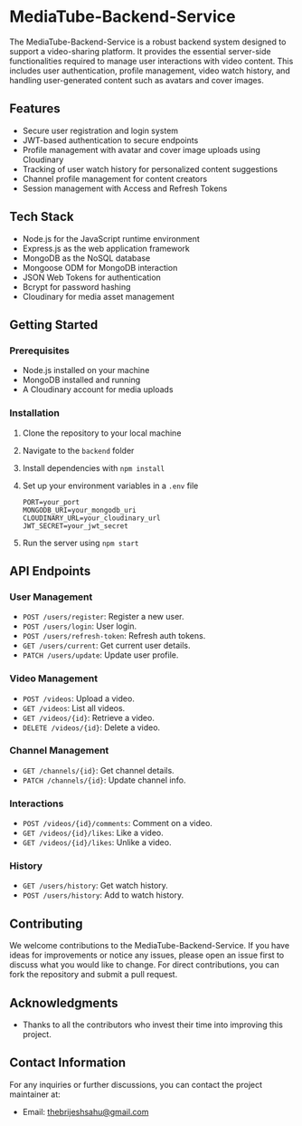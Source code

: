 # MediaTube-Backend-Service

The MediaTube-Backend-Service is a robust backend system designed to support a video-sharing platform. It provides the essential server-side functionalities required to manage user interactions with video content. This includes user authentication, profile management, video watch history, and handling user-generated content such as avatars and cover images.

## Features

- Secure user registration and login system
- JWT-based authentication to secure endpoints
- Profile management with avatar and cover image uploads using Cloudinary
- Tracking of user watch history for personalized content suggestions
- Channel profile management for content creators
- Session management with Access and Refresh Tokens

## Tech Stack

- Node.js for the JavaScript runtime environment
- Express.js as the web application framework
- MongoDB as the NoSQL database
- Mongoose ODM for MongoDB interaction
- JSON Web Tokens for authentication
- Bcrypt for password hashing
- Cloudinary for media asset management

## Getting Started

### Prerequisites

- Node.js installed on your machine
- MongoDB installed and running
- A Cloudinary account for media uploads

### Installation

1. Clone the repository to your local machine
2. Navigate to the `backend` folder
3. Install dependencies with `npm install`
4. Set up your environment variables in a `.env` file

    ```env
    PORT=your_port
    MONGODB_URI=your_mongodb_uri
    CLOUDINARY_URL=your_cloudinary_url
    JWT_SECRET=your_jwt_secret
    ```

5. Run the server using `npm start`

## API Endpoints

### User Management
- `POST /users/register`: Register a new user.
- `POST /users/login`: User login.
- `POST /users/refresh-token`: Refresh auth tokens.
- `GET /users/current`: Get current user details.
- `PATCH /users/update`: Update user profile.

### Video Management
- `POST /videos`: Upload a video.
- `GET /videos`: List all videos.
- `GET /videos/{id}`: Retrieve a video.
- `DELETE /videos/{id}`: Delete a video.

### Channel Management
- `GET /channels/{id}`: Get channel details.
- `PATCH /channels/{id}`: Update channel info.

### Interactions
- `POST /videos/{id}/comments`: Comment on a video.
- `GET /videos/{id}/likes`: Like a video.
- `GET /videos/{id}/likes`: Unlike a video.

### History
- `GET /users/history`: Get watch history.
- `POST /users/history`: Add to watch history.

## Contributing

We welcome contributions to the MediaTube-Backend-Service. If you have ideas for improvements or notice any issues, please open an issue first to discuss what you would like to change. For direct contributions, you can fork the repository and submit a pull request.

## Acknowledgments

- Thanks to all the contributors who invest their time into improving this project.

## Contact Information

For any inquiries or further discussions, you can contact the project maintainer at:

- Email: thebrijeshsahu@gmail.com